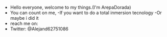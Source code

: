 - Hello everyone, welcome to my things.(I'm ArepaDorada)
- You can count on me,
-If you want to do a total inmersion tecnology
-Or maybe i did it
- reach me on:
- Twitter: @Alejand62751086
